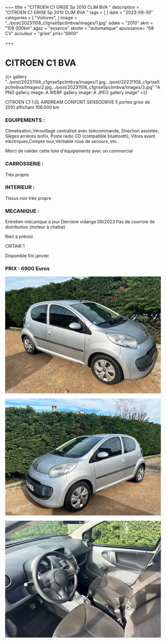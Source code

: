 +++
title = "CITROEN C1 GRISE 5p 2010 CLIM BVA "
description = "CITROEN C1 GRISE 5p 2010 CLIM BVA "
tags = [
]
date = "2023-09-30"
categories = [
    "Voitures",
]
image = "../post/20231108_c1grise5pclimbva/images/1.jpg"
adate = "2010"
akm = "108 000km"
agaz = "essence"
aboite = "automatique"
apuissance= "68 CV"
acouleur = "grise"
prix="6900"

+++

# CITROEN C1 BVA

{{< gallery "../post/20231108_c1grise5pclimbva/images/1.jpg,../post/20231108_c1grise5pclimbva/images/2.jpg,../post/20231108_c1grise5pclimbva/images/3.jpg" "A PNG gallery image::A WEBP gallery image::A JPEG gallery image" >}}


CITROEN C1 1.0L AIRDREAM CONFORT SENSODRIVE 5 portes grise de 2010 affichant 108.000 km

### EQUIPEMENTS :
Climatisation,Vérouillage centralisé avec telecommande, Direction assistée, Sièges arrières isofix, Poste radio CD (compatible bluetooth), Vitres avant electriques,Compte tour,Véritable roue de secours, etc..

Merci de valider cette liste d'équipements avec un commercial

### CARROSSERIE :
Très propre

### INTERIEUR :
Tissus noir très propre

### MECANIQUE :
Entretien mécanique à jour 
Derniere vidange 09/2023
Pas de courroie de distribution (moteur à chaîne)


Rien à prévoir

CRITAIR 1



Disponible fini janvier

### PRIX : 6900 Euros


<!-- more -->


![](images/1.jpg)

![](images/2.jpg)

![](images/3.jpg)

